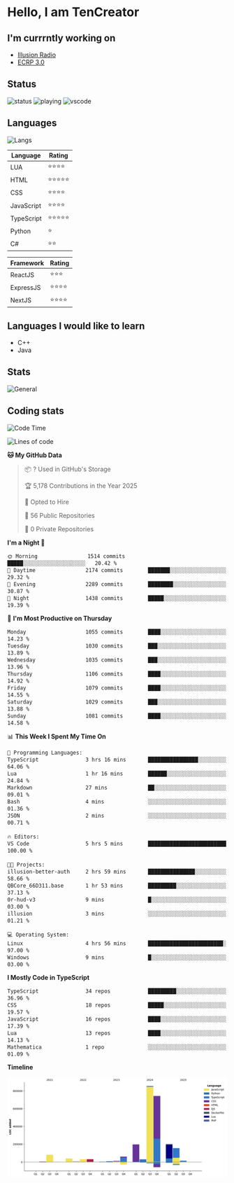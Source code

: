 # Hello, I am TenCreator

## I'm currrntly working on
- [Illusion Radio](https://illusionradio.co.uk/)
- [ECRP 3.0](http://github.com/Emerald-Coast-Roleplay/)

## Status
![status](https://api.statusbadges.me/badge/status/518334475038359555?simple=true&style=for-the-badge)
![playing](https://api.statusbadges.me/badge/playing/518334475038359555?style=for-the-badge)
![vscode](https://api.statusbadges.me/badge/vscode/518334475038359555?style=for-the-badge)

## Languages
![Langs](https://github-readme-stats.vercel.app/api/top-langs/?username=tencreator&layout=compact&theme=radical)


|Language|Rating|
|--------|------|
|LUA|⭐️⭐️⭐️⭐️|
|HTML|⭐️⭐️⭐️⭐️⭐️|
|CSS|⭐️⭐️⭐️⭐️|
|JavaScript|⭐️⭐️⭐️⭐️|
|TypeScript|⭐️⭐️⭐️⭐️⭐️|
|Python|⭐️|
|C#|⭐️⭐️ |

|Framework|Rating|
|--------|------|
|ReactJS|⭐️⭐️⭐|
|ExpressJS|⭐️⭐️⭐️⭐️|
|NextJS|⭐️⭐️⭐⭐️|

## Languages I would like to learn
- C++
- Java

## Stats
![General](https://github-readme-stats.vercel.app/api?username=tencreator&show_icons=true&theme=radical)

## Coding stats

<!--START_SECTION:waka-->
![Code Time](http://img.shields.io/badge/Code%20Time-675%20hrs%206%20mins-blue)

![Lines of code](https://img.shields.io/badge/From%20Hello%20World%20I%27ve%20Written-2.5%20million%20lines%20of%20code-blue)

**🐱 My GitHub Data** 

> 📦 ? Used in GitHub's Storage 
 > 
> 🏆 5,178 Contributions in the Year 2025
 > 
> 💼 Opted to Hire
 > 
> 📜 56 Public Repositories 
 > 
> 🔑 0 Private Repositories 
 > 
**I'm a Night 🦉** 

```text
🌞 Morning                1514 commits        █████░░░░░░░░░░░░░░░░░░░░   20.42 % 
🌆 Daytime                2174 commits        ███████░░░░░░░░░░░░░░░░░░   29.32 % 
🌃 Evening                2289 commits        ████████░░░░░░░░░░░░░░░░░   30.87 % 
🌙 Night                  1438 commits        █████░░░░░░░░░░░░░░░░░░░░   19.39 % 
```
📅 **I'm Most Productive on Thursday** 

```text
Monday                   1055 commits        ████░░░░░░░░░░░░░░░░░░░░░   14.23 % 
Tuesday                  1030 commits        ███░░░░░░░░░░░░░░░░░░░░░░   13.89 % 
Wednesday                1035 commits        ███░░░░░░░░░░░░░░░░░░░░░░   13.96 % 
Thursday                 1106 commits        ████░░░░░░░░░░░░░░░░░░░░░   14.92 % 
Friday                   1079 commits        ████░░░░░░░░░░░░░░░░░░░░░   14.55 % 
Saturday                 1029 commits        ███░░░░░░░░░░░░░░░░░░░░░░   13.88 % 
Sunday                   1081 commits        ████░░░░░░░░░░░░░░░░░░░░░   14.58 % 
```


📊 **This Week I Spent My Time On** 

```text
💬 Programming Languages: 
TypeScript               3 hrs 16 mins       ████████████████░░░░░░░░░   64.06 % 
Lua                      1 hr 16 mins        ██████░░░░░░░░░░░░░░░░░░░   24.84 % 
Markdown                 27 mins             ██░░░░░░░░░░░░░░░░░░░░░░░   09.01 % 
Bash                     4 mins              ░░░░░░░░░░░░░░░░░░░░░░░░░   01.36 % 
JSON                     2 mins              ░░░░░░░░░░░░░░░░░░░░░░░░░   00.71 % 

🔥 Editors: 
VS Code                  5 hrs 5 mins        █████████████████████████   100.00 % 

🐱‍💻 Projects: 
illusion-better-auth     2 hrs 59 mins       ███████████████░░░░░░░░░░   58.66 % 
QBCore_66D311.base       1 hr 53 mins        █████████░░░░░░░░░░░░░░░░   37.13 % 
0r-hud-v3                9 mins              █░░░░░░░░░░░░░░░░░░░░░░░░   03.00 % 
illusion                 3 mins              ░░░░░░░░░░░░░░░░░░░░░░░░░   01.21 % 

💻 Operating System: 
Linux                    4 hrs 56 mins       ████████████████████████░   97.00 % 
Windows                  9 mins              █░░░░░░░░░░░░░░░░░░░░░░░░   03.00 % 
```

**I Mostly Code in TypeScript** 

```text
TypeScript               34 repos            █████████░░░░░░░░░░░░░░░░   36.96 % 
CSS                      18 repos            █████░░░░░░░░░░░░░░░░░░░░   19.57 % 
JavaScript               16 repos            ████░░░░░░░░░░░░░░░░░░░░░   17.39 % 
Lua                      13 repos            ████░░░░░░░░░░░░░░░░░░░░░   14.13 % 
Mathematica              1 repo              ░░░░░░░░░░░░░░░░░░░░░░░░░   01.09 % 
```



**Timeline**

![Lines of Code chart](https://raw.githubusercontent.com/tencreator/tencreator/main/assets/bar_graph.png)


<!--END_SECTION:waka-->
